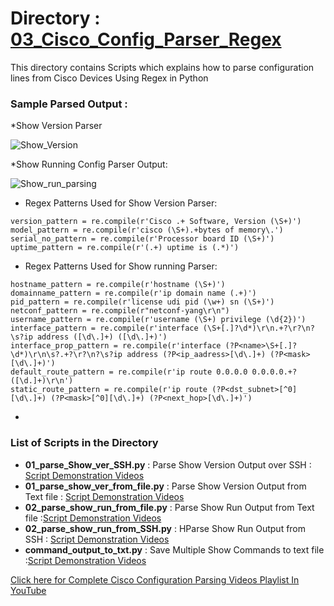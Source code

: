 # Directory : [03_Cisco_Config_Parser_Regex](https://github.com/network-evolution/Python_for_Network_Engineers/tree/main/03_Cisco_Config_Parser_Regex)
This directory contains Scripts which explains how to parse configuration lines from Cisco Devices Using Regex in Python

### Sample Parsed Output :

*Show Version Parser 

![Show_Version](https://user-images.githubusercontent.com/70020386/114664645-9dac7380-9d19-11eb-9e8f-864eae0bc6b0.png)

*Show Running Config Parser Output:

![Show_run_parsing](https://user-images.githubusercontent.com/70020386/114667044-9f2b6b00-9d1c-11eb-8fe4-9f2d38bf8b2d.png)

* Regex Patterns Used for Show Version Parser:
```
version_pattern = re.compile(r'Cisco .+ Software, Version (\S+)')
model_pattern = re.compile(r'cisco (\S+).+bytes of memory\.')
serial_no_pattern = re.compile(r'Processor board ID (\S+)')
uptime_pattern = re.compile(r'(.+) uptime is (.*)')

```
* Regex Patterns Used for Show running Parser:
```
hostname_pattern = re.compile(r'hostname (\S+)')
domainname_pattern = re.compile(r'ip domain name (.+)')
pid_pattern = re.compile(r'license udi pid (\w+) sn (\S+)')
netconf_pattern = re.compile(r"netconf-yang\r\n")
username_pattern = re.compile(r'username (\S+) privilege (\d{2})')
interface_pattern = re.compile(r'interface (\S+[.]?\d*)\r\n.+?\r?\n?\s?ip address ([\d\.]+) ([\d\.]+)')
interface_prop_pattern = re.compile(r'interface (?P<name>\S+[.]?\d*)\r\n\s?.+?\r?\n?\s?ip address (?P<ip_aadress>[\d\.]+) (?P<mask>[\d\.]+)')
default_route_pattern = re.compile(r'ip route 0.0.0.0 0.0.0.0.+?([\d.]+)\r\n')
static_route_pattern = re.compile(r'ip route (?P<dst_subnet>[^0][\d\.]+) (?P<mask>[^0][\d\.]+) (?P<next_hop>[\d\.]+)')

```

* 

### List of Scripts in the Directory
- **01_parse_Show_ver_SSH.py** : Parse Show Version Output over SSH : [Script Demonstration Videos](https://www.youtube.com/watch?v=PbP9tyV0Zao&list=PLOocymQm7YWY8Eksax8mjRSWbUijb7W93)
- **01_parse_show_ver_from_file.py** : Parse Show Version Output from Text file : [Script Demonstration Videos](https://www.youtube.com/watch?v=PbP9tyV0Zao&list=PLOocymQm7YWY8Eksax8mjRSWbUijb7W93)
- **02_parse_show_run_from_file.py** : Parse Show Run Output from Text file :[Script Demonstration Videos](https://www.youtube.com/watch?v=PbP9tyV0Zao&list=PLOocymQm7YWY8Eksax8mjRSWbUijb7W93)
- **02_parse_show_run_from_SSH.py** : HParse Show Run Output from SSH : [Script Demonstration Videos](https://www.youtube.com/watch?v=PbP9tyV0Zao&list=PLOocymQm7YWY8Eksax8mjRSWbUijb7W93)
- **command_output_to_txt.py** : Save Multiple Show Commands to text file :[Script Demonstration Videos](https://www.youtube.com/watch?v=PbP9tyV0Zao&list=PLOocymQm7YWY8Eksax8mjRSWbUijb7W93)

[Click here for Complete Cisco Configuration Parsing Videos Playlist In YouTube](https://www.youtube.com/watch?v=PbP9tyV0Zao&list=PLOocymQm7YWY8Eksax8mjRSWbUijb7W93)
